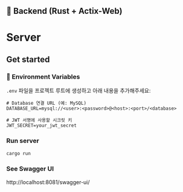 ## 🦀 Backend (Rust + Actix-Web)

# Server

## Get started

### 🔧 Environment Variables

`.env` 파일을 프로젝트 루트에 생성하고 아래 내용을 추가해주세요:

```
# Database 연결 URL (예: MySQL)
DATABASE_URL=mysql://<user>:<password>@<host>:<port>/<database>

# JWT 서명에 사용할 시크릿 키
JWT_SECRET=your_jwt_secret
```

### Run server

```bash
cargo run
```

### See Swagger UI
http://localhost:8081/swagger-ui/


